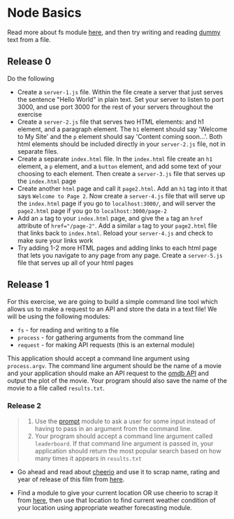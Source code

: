 # Node Basics

Read more about fs module [here](https://nodejs.org/api/fs.html), and then try writing and reading [dummy](http://www.lipsum.com/) text from a file.

## Release 0
Do the following
  - Create a `server-1.js` file. Within the file create a server that just serves the sentence "Hello World" in plain text. Set your server to listen to port 3000, and use port 3000 for the rest of your servers throughout the exercise
  - Create a `server-2.js` file that serves two HTML elements: and h1 element, and a paragraph element. The `h1` element should say 'Welcome to My Site' and the `p` element should say 'Content coming soon...'. Both html elements should be included directly in your `server-2.js` file, not in separate files.
  - Create a separate `index.html` file. In the `index.html` file create an `h1` element, a `p` element, and a `button` element, and add some text of your choosing to each element. Then create a `server-3.js` file that serves up the `index.html` page
  - Create another `html` page and call it `page2.html`. Add an `h1` tag into it that says `Welcome to Page 2`. Now create a `server-4.js` file that will serve up the `index.html` page if you go to `localhost:3000/`, and will server the `page2.html` page if you go to `localhost:3000/page-2`
  - Add an `a` tag to your `index.html` page, and give the `a` tag an `href` attribute of `href="/page-2"`. Add a similar `a` tag to your `page2.html` file that links back to `index.html`. Reload your `server-4.js` and check to make sure your links work
  - Try adding 1-2 more HTML pages and adding links to each html page that lets you navigate to any page from any page. Create a `server-5.js` file that serves up all of your html pages

## Release 1
For this exercise, we are going to build a simple command line tool which allows us to make a request to an API and store the data in a text file! We will be using the following modules:
  - `fs` - for reading and writing to a file
  - `process` - for gathering arguments from the command line
  - `request` - for making API requests (this is an external module)

This application should accept a command line argument using `process.argv`. The command line argument should be the name of a movie and your application should make an API request to the [omdb API](https://www.omdbapi.com/) and output the plot of the movie. Your program should also save the name of the movie to a file called `results.txt`.

### Release 2
> 1. Use the [prompt](https://github.com/flatiron/prompt) module to ask a user for some input instead of having to pass in an argument from the command line.
> 2. Your program should accept a command line argument called `leaderboard`. If that command line argument is passed in, your application should return the most popular search based on how many times it appears in `results.txt`

- Go ahead and read about [cheerio](https://cheerio.js.org/) and use it to scrap name, rating and year of release of this film from [here](http://www.imdb.com/title/tt2250912/).

- Find a module to give your current location OR use cheerio to scrap it from [here](http://ipinfo.io/), then use that location to find current weather condition of your location using appropriate weather forecasting module.
